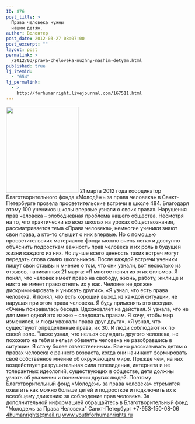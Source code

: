 ```yaml
---
ID: 876
post_title: >
  Права человека нужны
  нашим детям.
author: Волонтер
post_date: 2012-03-27 08:07:00
post_excerpt: ""
layout: post
permalink: >
  /2012/03/prava-cheloveka-nuzhny-nashim-detyam.html
published: true
lj_itemid:
  - "654"
lj_permalink:
  - >
    http://forhumanright.livejournal.com/167511.html
---
```

<a href="http://pics.livejournal.com/forhumanright/pic/0000kag5/"><img src="http://pics.livejournal.com/forhumanright/pic/0000kag5" width="198" height="235" border='0'/></a> 21 марта 2012 года координатор Благотворительного фонда «Молодёжь за права человека» в Санкт-Петербурге провела просветительские встречи в школе 484. Благодаря этому 100 учеников школы впервые узнали о своих правах. 
Нарушения прав человека – злободневная проблема нашего общества. Несмотря на то, что практически во всех школах на уроках обществознания, рассматривается тема «Права человека», немногие ученики знают свои права, а кто-то слышит о них впервые. Но с помощью просветительских материалов фонда можно очень легко и доступно объяснить подросткам важность прав человека и их роль в будущей жизни каждого из них.
Но лучше всего ценность таких встреч могут передать слова самих школьников. После каждой встречи ученики пишут свои отзывы и мнение о том, что они узнали, вот несколько из отзывов, написанных 21 марта:
«Я многое понял из этих фильмов. Я понял, что человек имеет право на свободу, жизнь, работу, жилище и никто не имеет право отнять их у вас. Человек не должен дискриминировать и унижать других». 
«Я узнал, что есть права человека. Я понял, что есть хороший выход из каждой ситуации, не нарушая при этом права человека. Я буду применять это всегда». 
«Очень понравилась беседа. Вдохновляет на действия. Я узнала, что не для меня одной это важно – следовать правам. Я хочу, чтобы мир изменился, и люди уважали права друг друга». 
«Я узнал, что существуют определённые права, их 30. И люди соблюдают их по своей воле. Также узнал, что нельзя осуждать другого человека, не похожего на тебя и нельзя обвинять человека не разобравшись в ситуации. Я стану более ответственным».
Важно рассказывать детям о правах человека с раннего возраста, когда они начинают формировать своё собственное мнение об окружающем мире. Прежде чем, на них воздействует разрушительная сила телевидения, интернета и не толерантных идеологий, существующих в обществе, дети должны узнать об уважении и понимании других людей. Поэтому Благотворительный фонд «Молодёжь за права человека» стремится охватить как можно больше детей и подростков и подключить их к всеобщему движению за соблюдение прав человека.
За дополнительной информацией обращайтесь в
Благотворительный фонд
"Молодежь за Права Человека" Санкт-Петербург 
+7-953-150-08-06 
4humanrights@mail.ru
www.youthforhumanrights.ru